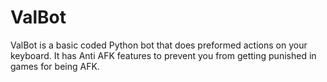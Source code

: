 # ValBot
ValBot is a basic coded Python bot that does preformed actions on your keyboard. It has Anti AFK features to prevent you from getting punished in games for being AFK.
